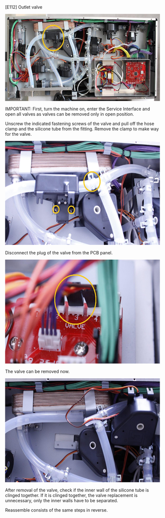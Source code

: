\[E112\] Outlet valve

<img src="./E112 - Outlet valve//media/image2.jpg" style="width:6.27014in;height:2.94638in" alt="C:\Users\Máté\Desktop\Service Manual for BREWIE+\3.9. Hibakódok szerinti szerelési utasítások\Új képek\E112 total.jpg" />

IMPORTANT: First, turn the machine on, enter the Service Interface and
open all valves as valves can be removed only in open position.

Unscrew the indicated fastening screws of the valve and pull off the
hose clamp and the silicone tube from the fitting. Remove the clamp to
make way for the valve.

<img src="./E112 - Outlet valve//media/image3.jpg" style="width:6.26042in;height:3.52083in" />

Disconnect the plug of the valve from the PCB panel.

<img src="./E112 - Outlet valve//media/image1.jpg" style="width:6.26042in;height:3.52083in" />

The valve can be removed now.

<img src="./E112 - Outlet valve//media/image4.jpg" style="width:6.27014in;height:3.52332in" alt="C:\Users\Máté\Desktop\Service Manual for BREWIE+\3.9. Hibakódok szerinti szerelési utasítások\Új képek\E112 removed.jpg" />

After removal of the valve, check if the inner wall of the silicone tube
is clinged together. If it is clinged together, the valve replacement is
unnecessary, only the inner walls have to be separated.

Reassemble consists of the same steps in reverse.
